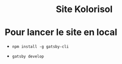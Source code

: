
<h1 align="center">
  Site Kolorisol
</h1>

# Pour lancer le site en local

- ```npm install -g gatsby-cli```

- ```gatsby develop```
